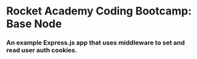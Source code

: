 # Rocket Academy Coding Bootcamp: Base Node

### An example Express.js app that uses middleware to set and read user auth cookies.
